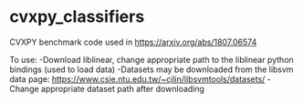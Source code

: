 # cvxpy_classifiers

CVXPY benchmark code used in https://arxiv.org/abs/1807.06574

To use:
-Download liblinear, change appropriate path to the liblinear python bindings (used to load data)
-Datasets may be downloaded from the libsvm data page: https://www.csie.ntu.edu.tw/~cjlin/libsvmtools/datasets/
-Change appropriate dataset path after downloading